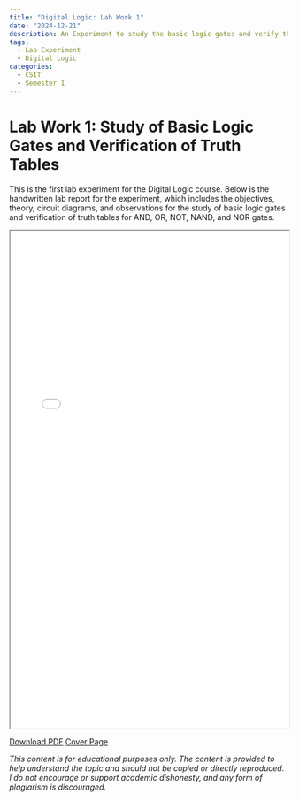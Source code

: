 ```yaml
---
title: "Digital Logic: Lab Work 1"
date: "2024-12-21"
description: An Experiment to study the basic logic gates and verify the truth tables of AND, OR, NOT, NAND, and NOR gates.
tags:
  - Lab Experiment
  - Digital Logic
categories:
  - CSIT
  - Semester 1
---
```

# Lab Work 1: Study of Basic Logic Gates and Verification of Truth Tables

This is the first lab experiment for the Digital Logic course. Below is the handwritten lab report for the experiment, which includes the objectives, theory, circuit diagrams, and observations for the study of basic logic gates and verification of truth tables for AND, OR, NOT, NAND, and NOR gates.



<iframe 
    src="/downloads/CSIT/Sem1/Digital-Logic/Lab-1.pdf"
    width="100%"
    height="900px">
    >
    </iframe>

[Download PDF](/downloads/CSIT/Sem1/Digital-Logic/Lab-1.pdf)
[Cover Page](/downloads/CSIT/Sem1/IIT/coverpage.pdf)

_This content is for educational purposes only. The content is provided to help understand the topic and should not be copied or directly reproduced. I do not encourage or support academic dishonesty, and any form of plagiarism is discouraged._

